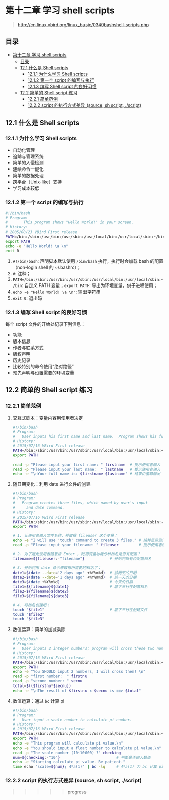 # 第十二章 学习 shell scripts

> <http://cn.linux.vbird.org/linux_basic/0340bashshell-scripts.php>

## 目录

- [第十二章 学习 shell scripts](#第十二章-学习-shell-scripts)
  - [目录](#目录)
  - [12.1 什么是 Shell scripts](#121-什么是-shell-scripts)
    - [12.1.1 为什么学习 Shell scripts](#1211-为什么学习-shell-scripts)
    - [12.1.2 第一个 script 的编写与执行](#1212-第一个-script-的编写与执行)
    - [12.1.3 编写 Shell script 的良好习惯](#1213-编写-shell-script-的良好习惯)
  - [12.2 简单的 Shell script 练习](#122-简单的-shell-script-练习)
    - [12.2.1 简单范例](#1221-简单范例)
    - [12.2.2 script 的执行方式差异 (source, sh script, ./script)](#1222-script-的执行方式差异-source-sh-script-script)

## 12.1 什么是 Shell scripts

### 12.1.1 为什么学习 Shell scripts

- 自动化管理
- 追踪与管理系统
- 简单的入侵检测
- 连续命令一键化
- 简单的数据处理
- 跨平台（Unix-like）支持
- 学习成本较低

### 12.1.2 第一个 script 的编写与执行

```sh
#!/bin/bash
# Program:
#       This program shows "Hello World!" in your screen.
# History:
# 2005/08/23 VBird First release
PATH=/bin:/sbin:/usr/bin:/usr/sbin:/usr/local/bin:/usr/local/sbin:~/bin
export PATH
echo -e "Hello World! \a \n"
exit 0
```

1. `#!/bin/bash`: 声明脚本默认使用 `/bin/bash` 执行，执行时会加载 bash 的配置
   （non-login shell 的 ~/.bashrc）；
2. `#`: 注释；
3. `PATH=/bin:/sbin:/usr/bin:/usr/sbin:/usr/local/bin:/usr/local/sbin:~/bin`:
    自定义 PATH 变量；`export PATH`: 导出为环境变量，供子进程使用；
4. `echo -e "Hello World! \a \n"`: 输出字符串
5. `exit 0`: 退出码

### 12.1.3 编写 Shell script 的良好习惯

每个 script 文件的开始处记录下列信息：

- 功能
- 版本信息
- 作者与联系方式
- 版权声明
- 历史记录
- 比较特别的命令使用“绝对路径”
- 预先声明与设置需要的环境变量

## 12.2 简单的 Shell script 练习

### 12.2.1 简单范例

1. 交互式脚本：变量内容用使用者决定

    ```sh
    #!/bin/bash
    # Program:
    #   User inputs his first name and last name.  Program shows his full name.
    # History:
    # 2015/07/16 VBird First release
    PATH=/bin:/sbin:/usr/bin:/usr/sbin:/usr/local/bin:/usr/local/sbin:~/bin
    export PATH

    read -p "Please input your first name: " firstname  # 提示使用者输入
    read -p "Please input your last name:  " lastname   # 提示使用者输入
    echo -e "\nYour full name is: $firstname $lastname" # 结果由萤幕输出
    ```

2. 随日期变化：利用 date 进行文件的创建

    ```sh
    #!/bin/bash
    # Program:
    #   Program creates three files, which named by user's input 
    #     and date command.
    # History:
    # 2015/07/16 VBird First release
    PATH=/bin:/sbin:/usr/bin:/usr/sbin:/usr/local/bin:/usr/local/sbin:~/bin
    export PATH

    # 1. 让使用者输入文件名称，并取得 fileuser 这个变量；
    echo -e "I will use 'touch' command to create 3 files." # 纯粹显示资讯
    read -p "Please input your filename: " fileuser         # 提示使用者输入

    # 2. 为了避免使用者随意按 Enter ，利用变量功能分析档名是否有配置？
    filename=${fileuser:-"filename"}           # 开始判断有否配置档名

    # 3. 开始利用 date 命令来取得所需要的档名了；
    date1=$(date --date='2 days ago' +%Y%m%d)  # 前两天的日期
    date2=$(date --date='1 days ago' +%Y%m%d)  # 前一天的日期
    date3=$(date +%Y%m%d)                      # 今天的日期
    file1=${filename}${date1}                  # 底下三行在配置档名
    file2=${filename}${date2}
    file3=${filename}${date3}

    # 4. 将档名创建吧！
    touch "$file1"                             # 底下三行在创建文件
    touch "$file2"
    touch "$file3"
    ```

3. 数值运算：简单的加减乘除

    ```sh
    #!/bin/bash
    # Program:
    #   User inputs 2 integer numbers; program will cross these two numbers.
    # History:
    # 2015/07/16 VBird First release
    PATH=/bin:/sbin:/usr/bin:/usr/sbin:/usr/local/bin:/usr/local/sbin:~/bin
    export PATH
    echo -e "You SHOULD input 2 numbers, I will cross them! \n"
    read -p "first number:  " firstnu
    read -p "second number: " secnu
    total=$(($firstnu*$secnu))
    echo -e "\nThe result of $firstnu x $secnu is ==> $total"
    ```

4. 数值运算：通过 `bc` 计算 pi

    ```sh
    #!/bin/bash
    # Program:
    #   User input a scale number to calculate pi number.
    # History:
    # 2015/07/16 VBird First release
    PATH=/bin:/sbin:/usr/bin:/usr/sbin:/usr/local/bin:/usr/local/sbin:~/bin
    export PATH
    echo -e "This program will calculate pi value.\n"
    echo -e "You should input a float number to calculate pi value.\n"
    read -p "The scale number (10~10000) ?" checking
    num=${checking:-"10"}                         # 判断是否输入数值
    echo -e "Starting calculate pi value. Be patient."
    time echo "scale=${num}; 4*a(1)" | bc -lq     # 4*a(1) 为 bc 计算 pi 的函数
    ```

### 12.2.2 script 的执行方式差异 (source, sh script, ./script)

>>>>> progress
